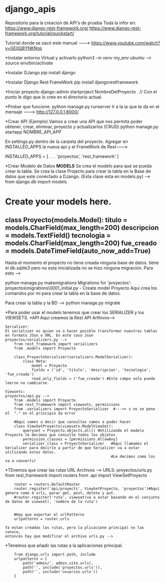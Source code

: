 # django_apis
Repositorio para la creacion de API's de prueba
Toda la infor en:
https://www.django-rest-framework.org/
https://www.django-rest-framework.org/tutorial/quickstart/


Tutorial donde se sacó  este manual --->
https://www.youtube.com/watch?v=GE0Q8YNKNgs

*Instalar entorno Virtual y activarlo
python3 -m venv my_env
ubuntu --> source env/bin/activate

*Instalar DJango 
pip install django

*Instalar Django Rest FrameWork
pip install djangorestframework

*Iniciar proyecto
django-admin startproject NombreDelProyecto .  // Con el punto le digo que lo cree en el directorio actual. 

*Probar que funcione.
python manage.py runserver
Ir a la ip que te da en el mensaje ---> http://127.0.0.1:8000/

*Crear API (Ejemplo)
Vamos a crear una API que nos permita poder obtener, crear, eliminar,  proyecto y actualizarlos (CRUD)
python manage.py startapp NOMBRE_API_APP

En settings.py dentro de la carpeta del proyecto. 
Agregar en INSTALLED_APPS la nueva api y el FrameWork de Rest--->

INSTALLED_APPS = [
	.
	.
	.
    'proyectos',
    'rest_framework'
]

*Crear Modelo de Datos **MODELS**
Se crea el modelo para que se pueda crear la tabla.
Se crea la clase Projecto para crear la tabla en la Base de datos que esté conectado a DJango. (Esta clase esta en models.py)
-->
from django.db import models

# Create your models here.
class Proyecto(models.Model):
    titulo = models.CharField(max_length=200)
    descripcion = models.TextField()
    tecnologia = models.CharField(max_length=200)
    fue_creado = models.DateTimeField(auto_now_add=True)
---

Hasta el momento el proyecto no tiene creada ninguna base de datos. 
tiene el db.sqlite3 pero no esta inicializada no se hizo ninguna migración. 
Para esto -->

python manage.py makemigrations
Migrations for 'proyectos':
  proyectos\migrations\0001_initial.py
    - Create model Proyecto
Aqui crea los comandos por mi para crear la tabla en la base de datos. 

Para crear la tabla y la BD -->
python manage.py migrate


*Para poder usar el modelo tenemos que crear los SERIALIZER y los VIEWSETS.
*API
Aqui creamos la Rest API
Arthivos-->

    Serializer:
	El serializer es quien va a hacer posible transformar nuestras tablas en formato JSon o XML. En este caso Json
    proyectos/serializers.py -->
        from rest_framework import serializers
        from .models import Proyecto

        class ProyectoSerializer(serializers.ModelSerializer):
            class Meta:
                model = Proyecto
                fields = ('id', 'titulo', 'descripcion', 'tecnologia', 'fue_creado')
                read_only_fields = ('fue_creado') #Este campo solo puede leerse no cambiarse.
    
    Viewsets:
    proyectos/api.py -->
        from .models import Proyecto
        from rest_framework import viewsets, permissions
        from .serializers import ProyectoSerializer  #--->> s no se pone el  "." en el principio da error 

        #Aqui vamos a decir que consultas vamos a poder hacer
        class ViewSetProyecto(viewsets.ModelViewSet):
            queryset = Proyecto.objects.all() #Utilizando el modelo Proyecto le decimos que consulte todos los objetos 
            permission_classes = [permissions.AllowAny]
            serializer_class = ProyectoSerializer   #Aqui llamamos el Serializer para decirle a partir de que Serializer va a estar utilizando estos datos. 
                                                    #Le decimos como los va a convertir

*TEnemos que crear las rutas URL
Archivos -->
    URLS:
    proyectos/urls.py
        from rest_framework import routers
        from .api import ViewSetProyecto

        router = routers.DefaultRouter
        router.register('api/proyects', ViewSetProyecto, 'proyectos')#Aqui genera como 4 urls, parar get, post, delete y put.
        #router.register('ruta', viewset(va a estar basando en el conjunto de datos de viewset), 'nombre de la ruta')


        #Hay que exportar el urlPatterns
        urlpatterns = router.urls

    Ya estan creadas las rutas, pero la plicacione principal no las conoce, 
    entonces hay que modificar el archivo urls.py -->


*Tenemos que añadir las rutas a la aplicaciones principal. 

        from django.urls import path, include
        urlpatterns = [
            path('admin/', admin.site.urls),
            path('', include('proyectos.urls')),
            path('', include('usuarios.urls'))
        ]